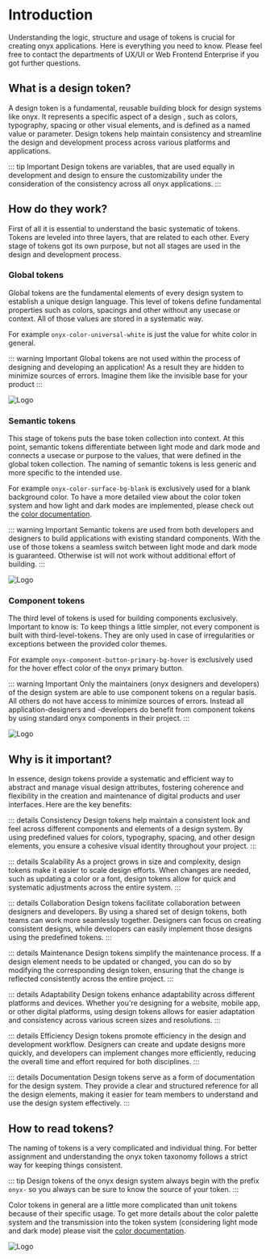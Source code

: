 # Introduction

Understanding the logic, structure and usage of tokens is crucial for creating onyx applications. Here is everything you need to know. Please feel free to contact the departments of UX/UI or Web Frontend Enterprise if you got further questions.

## What is a design token?

A design token is a fundamental, reusable building block for design systems like onyx. It represents a specific aspect of a design , such as colors, typography, spacing or other visual elements, and is defined as a named value or parameter. Design tokens help maintain consistency and streamline the design and development process across various platforms and applications.

::: tip Important
Design tokens are variables, that are used equally in development and design to ensure the customizability under the consideration of the consistency across all onyx applications.
:::

## How do they work?

First of all it is essential to understand the basic systematic of tokens. Tokens are leveled into three layers, that are related to each other. Every stage of tokens got its own purpose, but not all stages are used in the design and development process.

### Global tokens

Global tokens are the fundamental elements of every design system to establish a unique design language. This level of tokens define fundamental properties such as colors, spacings and other without any usecase or context. All of those values are stored in a systematic way.

For example `onyx-color-universal-white` is just the value for white color in general.

::: warning Important
Global tokens are not used within the process of designing and developing an application! As a result they are hidden to minimize sources of errors. Imagine them like the invisible base for your product
:::

![Logo](/assets/global_token.png)

### Semantic tokens

This stage of tokens puts the base token collection into context. At this point, semantic tokens differentiate between light mode and dark mode and connects a usecase or purpose to the values, that were defined in the global token collection. The naming of semantic tokens is less generic and more specific to the intended use.

For example `onyx-color-surface-bg-blank` is exclusively used for a blank background color. To have a more detailed view about the color token system and how light and dark modes are implemented, please check out the [color documentation](/basics/colors).

::: warning Important
Semantic tokens are used from both developers and designers to build applications with existing standard components. With the use of those tokens a seamless switch between light mode and dark mode is guaranteed. Otherwise ist will not work without additional effort of building.
:::

![Logo](/assets/semantic_token.png)

### Component tokens

The third level of tokens is used for building components exclusively. Important to know is: To keep things a little simpler, not every component is built with third-level-tokens. They are only used in case of irregularities or exceptions between the provided color themes.

For example `onyx-component-button-primary-bg-hover` is exclusively used for the hover effect color of the onyx primary button.

::: warning Important
Only the maintainers (onyx designers and developers) of the design system are able to use component tokens on a regular basis. All others do not have access to minimize sources of errors. Instead all application-designers and -developers do benefit from component tokens by using standard onyx components in their project.
:::

![Logo](/assets/component_token.png)

## Why is it important?

In essence, design tokens provide a systematic and efficient way to abstract and manage visual design attributes, fostering coherence and flexibility in the creation and maintenance of digital products and user interfaces. Here are the key benefits:

::: details Consistency
Design tokens help maintain a consistent look and feel across different components and elements of a design system. By using predefined values for colors, typography, spacing, and other design elements, you ensure a cohesive visual identity throughout your project.
:::

::: details Scalability
As a project grows in size and complexity, design tokens make it easier to scale design efforts. When changes are needed, such as updating a color or a font, design tokens allow for quick and systematic adjustments across the entire system.
:::

::: details Collaboration
Design tokens facilitate collaboration between designers and developers. By using a shared set of design tokens, both teams can work more seamlessly together. Designers can focus on creating consistent designs, while developers can easily implement those designs using the predefined tokens.
:::

::: details Maintenance
Design tokens simplify the maintenance process. If a design element needs to be updated or changed, you can do so by modifying the corresponding design token, ensuring that the change is reflected consistently across the entire project.
:::

::: details Adaptability
Design tokens enhance adaptability across different platforms and devices. Whether you're designing for a website, mobile app, or other digital platforms, using design tokens allows for easier adaptation and consistency across various screen sizes and resolutions.
:::

::: details Efficiency
Design tokens promote efficiency in the design and development workflow. Designers can create and update designs more quickly, and developers can implement changes more efficiently, reducing the overall time and effort required for both disciplines.
:::

::: details Documentation
Design tokens serve as a form of documentation for the design system. They provide a clear and structured reference for all the design elements, making it easier for team members to understand and use the design system effectively.
:::

## How to read tokens?

The naming of tokens is a very complicated and individual thing. For better assignment and understanding the onyx token taxonomy follows a strict way for keeping things consistent.

::: tip
Design tokens of the onyx design system always begin with the prefix `onyx-` so you always can be sure to know the source of your token.
:::

Color tokens in general are a little more complicated than unit tokens because of their specific usage. To get more details about the color palette system and the transmission into the token system (considering light mode and dark mode) please visit the [color documentation](/basics/colors).

![Logo](/assets/token_naming.png)
